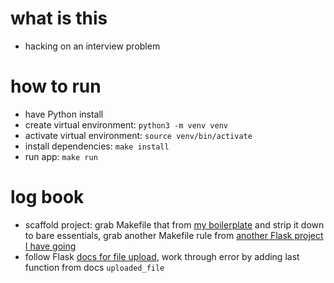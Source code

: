 # what is this

* hacking on an interview problem

# how to run

* have Python install
* create virtual environment: `python3 -m venv venv`
* activate virtual environment: `source venv/bin/activate`
* install dependencies: `make install`
* run app: `make run`

# log book

* scaffold project: grab Makefile that from [my boilerplate](https://github.com/zachvalenta/create-python-app) and strip it down to bare essentials, grab another Makefile rule from [another Flask project I have going](https://github.com/zachvalenta/book-db) 
* follow Flask [docs for file upload](http://flask.pocoo.org/docs/1.0/patterns/fileuploads/), work through error by adding last function from docs `uploaded_file`